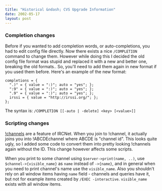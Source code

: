 ```yaml
---
title: "Historical &ndash; CVS Upgrade Information"
date: 2002-05-17
layout: post
---
```


### Completion changes

Before if you wanted to add completion words, or auto-completions, you
had to edit config file directly. Now there exists a nice `/COMPLETION`
command to change them. However while doing this I decided the old
config file format was stupid and replaced it with a new and better one,
breaking the old formats.. So, you'll need to add them again in new
format if you used them before. Here's an example of the new format:

    completions = {
      ".)" = { value = ":)"; auto = "yes"; };
      ":9" = { value = ":)"; auto = "yes"; };
      ".9" = { value = ":)"; auto = "yes"; };
      irssi = { value = "http://irssi.org/"; };
    };

The syntax is: `/COMPLETION [[-auto | -delete] <key> [<value>]]`

### Scripting changes

[\!channels](http://www.irchelp.org/ircd/ircnet/ircnet210.html)
are a feature of IRCNet. When you join to \!channel, it actually joins
you into \!ABCDEchannel where ABCDE is "channel id". This looks quite
ugly, so I added some code to convert them into pretty looking
\!channels again without the ID. This change however affects some
scripts.

When you print to some channel using `$server->print(name, ..)`, use
`$channel->{visible_name}` as `name` instead of `->{name}`, and in
general when you need to print channel's name use the `visible_name`.
Also you shouldn't rely on all window items having `name` field -
channels and queries have it, but not for example items created by
`/EXEC -interactive`. `visible_name` exists with all window items.
